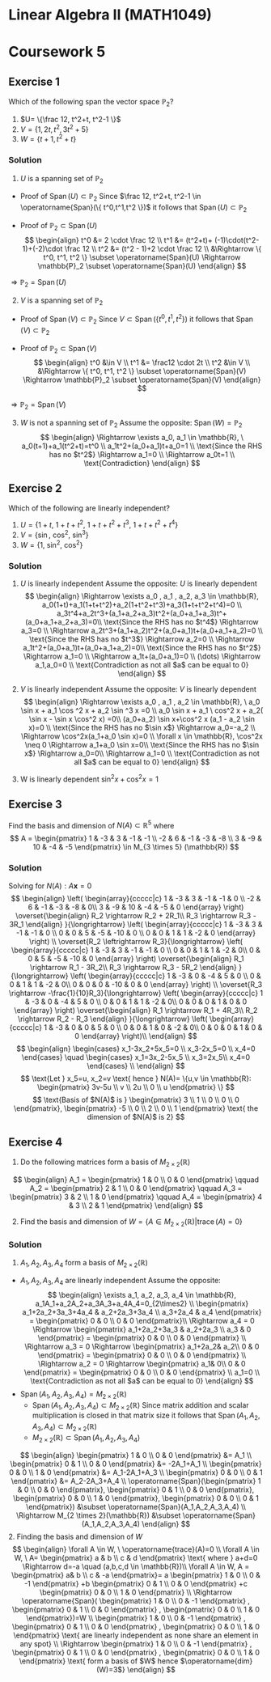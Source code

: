 # Linear Algebra II (MATH1049)
# Coursework 5

## Exercise 1
Which of the following span the vector space $\mathbb{P}_2$?
1.  $U= \{\frac 12, t^2+t, t^2-1 \}$
2.  $V= \{1, 2t, t^2, 3t^2+5 \}$
3.  $W= \{t+1,t^2+t \}$

### Solution
1. $U$ is a spanning set of $\mathbb{P}_2$

-  Proof of $\operatorname{Span}(U) \subset \mathbb{P}_2$
Since $\frac 12, t^2+t, t^2-1 \in \operatorname{Span}(\{ t^0,t^1,t^2 \})$ it follows that $\operatorname{Span} (U) \subset \mathbb{P}_2$

- Proof of  $\mathbb{P}_2 \subset \operatorname{Span}(U)$
$$
\begin{align}
t^0 &= 2 \cdot \frac 12 \\
t^1 &= (t^2+t)+ (-1)\cdot(t^2-1)+(-2)\cdot \frac 12 \\
t^2 &= (t^2 - 1)+2 \cdot \frac 12 \\
&\Rightarrow \{ t^0, t^1, t^2 \} \subset \operatorname{Span}(U) \Rightarrow \mathbb{P}_2 \subset \operatorname{Span}(U)
\end{align}
$$

$\Rightarrow  \mathbb{P}_2 =  \operatorname{Span}(U)$

2. $V$ is a spanning set of $\mathbb{P}_2$

- Proof of $\operatorname{Span}(V) \subset \mathbb{P}_2$
Since $V \subset \operatorname{Span}(\{ t^0,t^1,t^2 \})$ it follows that $\operatorname{Span}(V) \subset \mathbb{P}_2$

- Proof of $\mathbb{P}_2 \subset \operatorname{Span}(V)$
$$
\begin{align}
t^0 &\in V \\
t^1 &= \frac12 \cdot 2t \\
t^2 &\in V \\
&\Rightarrow \{ t^0, t^1, t^2 \} \subset \operatorname{Span}(V) \Rightarrow \mathbb{P}_2 \subset \operatorname{Span}(V)
\end{align}
$$

$\Rightarrow \mathbb{P}_2 = \operatorname{Span}(V)$

3. $W$ is  not a spanning set of $\mathbb{P}_2$
Assume the opposite: $\operatorname{Span}(W)= \mathbb{P}_2$
$$
\begin{align}
\Rightarrow \exists a_0, a_1 \in \mathbb{R}, \ a_0(t+1)+a_1(t^2+t)=t^0 \\
a_1t^2+(a_0+a_1)t+a_0=1 \\
\text{Since the RHS has no $t^2$} \Rightarrow a_1=0 \\
\Rightarrow a_0t=1 \\
\text{Contradiction}
\end{align}
$$

## Exercise 2
Which of the following are linearly independent?
1. $U=\{ 1 +t, \ 1+t+t^2, \ 1+t+t^2+t^3, \ 1+t+t^2+t^4 \}$
2. $V=\{ \sin , \ \cos^2 , \ \sin^3  \}$
3. $W=\{ 1 , \  \sin^2 , \ \cos^2 \}$

### Solution
1. $U$ is linearly independent
Assume the opposite: $U$ is linearly dependent
$$
\begin{align}
\Rightarrow \exists a_0 , a_1 , a_2, a_3 \in \mathbb{R}, a_0(1+t)+a_1(1+t+t^2)+a_2(1+t^2+t^3)+a_3(1+t+t^2+t^4)=0 \\
a_3t^4+a_2t^3+(a_1+a_2+a_3)t^2+(a_0+a_1+a_3)t^+(a_0+a_1+a_2+a_3)=0\\
\text{Since the RHS has no $t^4$} \Rightarrow a_3=0 \\
\Rightarrow a_2t^3+(a_1+a_2)t^2+(a_0+a_1)t+(a_0+a_1+a_2)=0 \\
\text{Since the RHS has no $t^3$} \Rightarrow a_2=0 \\
\Rightarrow a_1t^2+(a_0+a_1)t+(a_0+a_1+a_2)=0\\
\text{Since the RHS has no $t^2$} \Rightarrow a_1=0 \\
\Rightarrow a_1t+(a_0+a_1)=0 \\
(\dots) \Rightarrow a_1,a_0=0 \\
\text{Contradiction as not all $a$ can be equal to 0}
\end{align}
$$

2. $V$ is linearly independent
Assume the opposite: $V$ is linearly dependent
$$
\begin{align}
\Rightarrow \exists a_0 , a_1 , a_2 \in \mathbb{R}, \ a_0 \sin x + a_1 \cos ^2 x + a_2 \sin ^3 x =0 \\
a_0 \sin x + a_1 \ cos^2 x + a_2( \sin x - \sin x \cos^2 x) =0\\
(a_0+a_2) \sin x+\cos^2 x (a_1 - a_2 \sin x)=0 \\
\text{Since the RHS has no $\sin x$} \Rightarrow a_0=-a_2 \\
\Rightarrow \cos^2x(a_1+a_0 \sin x)=0 \\
\forall x \in \mathbb{R}, \cos^2x \neq 0 \Rightarrow a_1+a_0 \sin x=0\\
\text{Since the RHS has no $\sin x$} \Rightarrow a_0=0\\
\Rightarrow a_1=0 \\
\text{Contradiction as not all $a$ can be equal to 0}
\end{align}
$$

3. W is linearly dependent
$\sin ^ 2 x + \cos^2x=1$

## Exercise 3
Find the basis and dimension of $N(A) \subset \mathbb{R}^5$ where
$$
A = 
\begin{pmatrix}
1 & -3 & 3 & -1 & -1 \\ 
-2 & 6 & -1 & -3 & -8 \\
3 & -9 & 10 & -4 & -5 
\end{pmatrix}
\in M_{3 \times 5} (\mathbb{R})
$$

### Solution
Solving for $N(A): A \mathbf{x}=0$
$$
\begin{align}
\left(
\begin{array}{ccccc|c}
1 & -3 & 3 & -1 & -1 & 0 \\ 
-2 & 6 & -1 & -3 & -8 & 0\\
3 & -9 & 10 & -4 & -5 & 0
\end{array}
\right)
\overset{\begin{align}
R_2 \rightarrow R_2 + 2R_1\\
R_3 \rightarrow R_3 - 3R_1
\end{align}
}{\longrightarrow}
\left(
\begin{array}{ccccc|c}
1 & -3 & 3 & -1 & -1 & 0 \\ 
0 & 0 & 5 & -5 & -10 & 0 \\
0 & 0 & 1 & 1 & -2 & 0
\end{array} 
\right) \\
\overset{R_2 \leftrightarrow R_3}{\longrightarrow}
\left(
\begin{array}{ccccc|c}
1 & -3 & 3 & -1 & -1 & 0 \\ 
0 & 0 & 1 & 1 & -2 & 0\\
0 & 0 & 5 & -5 & -10 & 0
\end{array} 
\right)
\overset{\begin{align}
R_1 \rightarrow R_1 - 3R_2\\
R_3 \rightarrow R_3 - 5R_2
\end{align}
}{\longrightarrow}
\left(
\begin{array}{ccccc|c}
1 & -3 & 0 & -4 & 5 & 0 \\ 
0 & 0 & 1 & 1 & -2 & 0\\
0 & 0 & 0 & -10 & 0 & 0
\end{array} 
\right) \\
\overset{R_3 \rightarrow -\frac{1}{10}R_3}{\longrightarrow}
\left(
\begin{array}{ccccc|c}
1 & -3 & 0 & -4 & 5 & 0 \\ 
0 & 0 & 1 & 1 & -2 & 0\\
0 & 0 & 0 & 1 & 0 & 0
\end{array} 
\right)
\overset{\begin{align}
R_1 \rightarrow R_1 + 4R_3\\
R_2 \rightarrow R_2 - R_3
\end{align}
}{\longrightarrow}
\left(
\begin{array}{ccccc|c}
1 & -3 & 0 & 0 & 5 & 0 \\ 
0 & 0 & 1 & 0 & -2 & 0\\
0 & 0 & 0 & 1 & 0 & 0
\end{array} 
\right)\\
\end{align}
$$
$$
\begin{align}
\begin{cases}
x_1-3x_2+5x_5=0 \\
x_3-2x_5=0 \\
x_4=0
\end{cases} 
\quad
\begin{cases}
x_1=3x_2-5x_5 \\
x_3=2x_5\\
x_4=0
\end{cases} \\
\end{align}
$$
$$
\text{Let } x_5=u, x_2=v \text{ hence } N(A)= 
\{u,v \in \mathbb{R}: 
\begin{pmatrix}
3v-5u \\
v \\
2u \\
0 \\
u
\end{pmatrix}
\} 
$$
$$
\text{Basis of $N(A)$ is }
\begin{pmatrix}
3 \\
1 \\
0 \\
0 \\
0
\end{pmatrix},
\begin{pmatrix}
-5 \\
0 \\
2 \\
0 \\
1
\end{pmatrix}
\text{ the dimension of $N(A)$ is 2}
$$

## Exercise 4
1. Do the following matrices form a basis of $M_{2 \times 2}(\mathbb{R})$

$$
\begin{align}
A_1 =
\begin{pmatrix}
1 & 0 \\
0 & 0
\end{pmatrix}
\qquad
A_2 = 
\begin{pmatrix}
2 & 1 \\
0 & 0
\end{pmatrix}
\qquad
A_3 = 
\begin{pmatrix}
3 & 2 \\
1 & 0
\end{pmatrix}
\qquad
A_4 = 
\begin{pmatrix}
4 & 3 \\
2 & 1
\end{pmatrix}
\end{align}
$$

2. Find the basis and dimension of $W = \{ A \in M_{2 \times 2}(\mathbb{R}) | \operatorname{trace}(A)=0 \}$

### Solution
1. $A_1, A_2, A_3, A_4$ form a basis of $M_{2 \times 2}(\mathbb{R})$
- $A_1, A_2, A_3, A_4$ are linearly independent
Assume the opposite:
$$
\begin{align}
\exists a_1, a_2, a_3, a_4 \in \mathbb{R}, a_1A_1+a_2A_2+a_3A_3+a_4A_4=0_{2\times2} \\
\begin{pmatrix}
a_1+2a_2+3a_3+4a_4 & a_2+2a_3+3a_4 \\
a_3+2a_4 & a_4
\end{pmatrix} =
\begin{pmatrix}
0 & 0 \\
0 & 0
\end{pmatrix}\\
\Rightarrow a_4 = 0 \Rightarrow \begin{pmatrix}
a_1+2a_2+3a_3 & a_2+2a_3 \\
a_3 & 0
\end{pmatrix} =
\begin{pmatrix}
0 & 0 \\
0 & 0
\end{pmatrix} \\
\Rightarrow a_3 = 0 \Rightarrow \begin{pmatrix}
a_1+2a_2& a_2\\
0 & 0
\end{pmatrix} =
\begin{pmatrix}
0 & 0 \\
0 & 0
\end{pmatrix} \\
\Rightarrow a_2 = 0 \Rightarrow \begin{pmatrix}
a_1& 0\\
0 & 0
\end{pmatrix} =
\begin{pmatrix}
0 & 0 \\
0 & 0
\end{pmatrix} \\
a_1=0 \\
\text{Contradiction as not all $a$ can be equal to 0}
\end{align}
$$
- $\operatorname{Span}(A_1, A_2, A_3, A_4) = M_{2 \times 2}(\mathbb{R})$
	- $\operatorname{Span}(A_1, A_2, A_3, A_4) \subset M_{2 \times 2}(\mathbb{R})$
		Since matrix addition and scalar multiplication is closed in that matrix size it follows that $\operatorname{Span}(A_1, A_2, A_3, A_4) \subset M_{2 \times 2}(\mathbb{R})$
	- $M_{2 \times 2}(\mathbb{R}) \subset \operatorname{Span}(A_1, A_2, A_3, A_4)$

$$
\begin{align}
\begin{pmatrix}
1 & 0 \\
0 & 0
\end{pmatrix} &= A_1 \\
\begin{pmatrix}
0 & 1 \\
0 & 0
\end{pmatrix} &= -2A_1+A_1 \\
\begin{pmatrix}
0 & 0 \\
1 & 0
\end{pmatrix} &= A_1-2A_1+A_3 \\
\begin{pmatrix}
0 & 0 \\
0 & 1
\end{pmatrix} &= A_2-2A_3+A_4 \\
\operatorname{Span}(\begin{pmatrix}
1 & 0 \\
0 & 0
\end{pmatrix},
\begin{pmatrix}
0 & 1 \\
0 & 0
\end{pmatrix},
\begin{pmatrix}
0 & 0 \\
1 & 0
\end{pmatrix},
\begin{pmatrix}
0 & 0 \\
0 & 1
\end{pmatrix}) &\subset \operatorname{Span}(A_1,A_2,A_3,A_4) \\
\Rightarrow M_{2 \times 2}(\mathbb{R}) &\subset \operatorname{Span}(A_1,A_2,A_3,A_4)
\end{align}
$$
2. Finding the basis and dimension of $W$
$$
\begin{align}
\forall A \in W, \ \operatorname{trace}(A)=0 \\
\forall A \in W, \ A= 
\begin{pmatrix}
a & b \\
c & d
\end{pmatrix} \text{ where } a+d=0 \Rightarrow d=-a \quad (a,b,c,d \in \mathbb{R})\\
\forall A \in W, A =
\begin{pmatrix}
a& b \\
c & -a 
\end{pmatrix}=
a \begin{pmatrix}
1 & 0 \\
0 & -1
\end{pmatrix}
+b
\begin{pmatrix}
0 & 1 \\
0 & 0
\end{pmatrix}
+c
\begin{pmatrix}
0 & 0 \\
1 & 0
\end{pmatrix} \\
\Rightarrow \operatorname{Span}( \begin{pmatrix}
1 & 0 \\
0 & -1
\end{pmatrix}
,
\begin{pmatrix}
0 & 1 \\
0 & 0
\end{pmatrix}
,
\begin{pmatrix}
0 & 0 \\
1 & 0
\end{pmatrix})=W \\
\begin{pmatrix}
1 & 0 \\
0 & -1
\end{pmatrix}
,
\begin{pmatrix}
0 & 1 \\
0 & 0
\end{pmatrix}
,
\begin{pmatrix}
0 & 0 \\
1 & 0
\end{pmatrix} \text{ are linearly independent as none share an element in any spot} \\
\Rightarrow \begin{pmatrix}
1 & 0 \\
0 & -1
\end{pmatrix}
,
\begin{pmatrix}
0 & 1 \\
0 & 0
\end{pmatrix}
,
\begin{pmatrix}
0 & 0 \\
1 & 0
\end{pmatrix} \text{ form a basis of $W$ hence $\operatorname{dim}(W)=3$}
\end{align}
$$